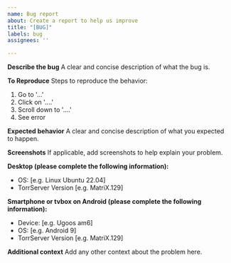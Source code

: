 ```yaml
---
name: Bug report
about: Create a report to help us improve
title: "[BUG]"
labels: bug
assignees: ''

---
```


**Describe the bug**
A clear and concise description of what the bug is.

**To Reproduce**
Steps to reproduce the behavior:
1. Go to '...'
2. Click on '....'
3. Scroll down to '....'
4. See error

**Expected behavior**
A clear and concise description of what you expected to happen.

**Screenshots**
If applicable, add screenshots to help explain your problem.

**Desktop (please complete the following information):**
 - OS: [e.g. Linux Ubuntu 22.04]
 - TorrServer Version [e.g. MatriX.129]

**Smartphone or tvbox on Android (please complete the following information):**
 - Device: [e.g. Ugoos am6]
 - OS: [e.g. Android 9]
 - TorrServer Version [e.g. MatriX.129]

**Additional context**
Add any other context about the problem here.
